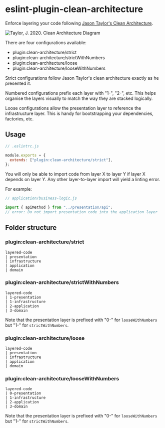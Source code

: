 # eslint-plugin-clean-architecture

Enforce layering your code following [Jason Taylor's Clean Architecture](https://jasontaylor.dev/clean-architecture-getting-started/).

![Taylor, J. 2020. Clean Architecture Diagram](https://github.com/JoshuaHull/portfolio/tree/main/libs/eslint-plugin-clean-architecture/clean-architecture-diagram.webp)

There are four configurations available:
* plugin:clean-architecture/strict
* plugin:clean-architecture/strictWithNumbers
* plugin:clean-architecture/loose
* plugin:clean-architecture/looseWithNumbers

Strict configurations follow Jason Taylor's clean architecture exactly as he presented it.

Numbered configurations prefix each layer with "1-", "2-", etc. This helps organise the layers visually to match the way they are stacked logically.

Loose configurations allow the presentation layer to reference the infrastructure layer. This is handy for bootstrapping your dependencies, factories, etc.

## Usage

```js
// .eslintrc.js

module.exports = {
  extends: ["plugin:clean-architecture/strict"],
};
```

You will only be able to import code from layer X to layer Y if layer X depends on layer Y. Any other layer-to-layer import will yield a linting error.

For example:

```js
// application/business-logic.js

import { apiMethod } from "../presentation/api";
// error: Do not import presentation code into the application layer
```

## Folder structure

### plugin:clean-architecture/strict

```
layered-code
| presentation
| infrastructure
| application
| domain
```

### plugin:clean-architecture/strictWithNumbers

```
layered-code
| 1-presentation
| 1-infrastructure
| 2-application
| 3-domain
```

Note that the presentation layer is prefixed with "0-" for `looseWithNumbers` but "1-" for `strictWithNumbers`.

### plugin:clean-architecture/loose

```
layered-code
| presentation
| infrastructure
| application
| domain
```

### plugin:clean-architecture/looseWithNumbers

```
layered-code
| 0-presentation
| 1-infrastructure
| 2-application
| 3-domain
```

Note that the presentation layer is prefixed with "0-" for `looseWithNumbers` but "1-" for `strictWithNumbers`.
